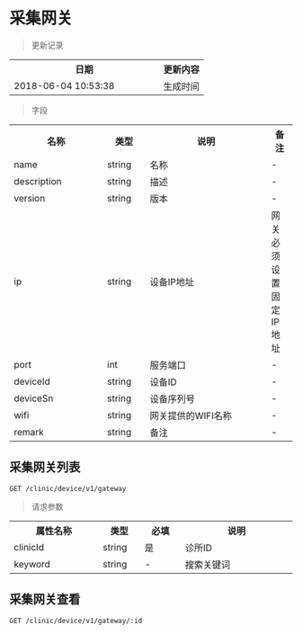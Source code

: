 # 采集网关

> 更新记录

<table>
    <tr>
        <th style="width:250px;">日期</th>
        <th>更新内容</th>
    </tr>
    <tr>
        <td>2018-06-04 10:53:38</td>
        <td>生成时间</td>
    </tr>
</table>

> 字段

<table>
    <tr>
        <th style="width:150px;">名称</th>
        <th style="width:60px;">类型</th>
        <th style="width:200px;">说明</th>
        <th>备注</th>
    </tr>
    <tr>
        <td>name</td>
        <td>string</td>
        <td>名称</td>
        <td>-</td>
    </tr>
    <tr>
        <td>description</td>
        <td>string</td>
        <td>描述</td>
        <td>-</td>
    </tr>
    <tr>
        <td>version</td>
        <td>string</td>
        <td>版本</td>
        <td>-</td>
    </tr>
    <tr>
        <td>ip</td>
        <td>string</td>
        <td>设备IP地址</td>
        <td>网关必须设置固定IP地址</td>
    </tr>
    <tr>
        <td>port</td>
        <td>int</td>
        <td>服务端口</td>
        <td>-</td>
    </tr>
    <tr>
        <td>deviceId</td>
        <td>string</td>
        <td>设备ID</td>
        <td>-</td>
    </tr>
    <tr>
        <td>deviceSn</td>
        <td>string</td>
        <td>设备序列号</td>
        <td>-</td>
    </tr>
    <tr>
        <td>wifi</td>
        <td>string</td>
        <td>网关提供的WIFI名称</td>
        <td>-</td>
    </tr>
    <tr>
        <td>remark</td>
        <td>string</td>
        <td>备注</td>
        <td>-</td>
    </tr>
</table>

## 采集网关列表

```
GET /clinic/device/v1/gateway
```
> 请求参数

<table>
    <tr>
        <th style="width:150px;">属性名称</th>
        <th style="width:60px;">类型</th>
        <th style="width:60px;">必填</th>
        <th style="width:200px;">说明</th>
    </tr>
    <tr>
        <td>clinicId</td>
        <td>string</td>
        <td>是</td>
        <td>诊所ID</td>
    </tr>    
    <tr>
        <td>keyword</td>
        <td>string</td>
        <td>-</td>
        <td>搜索关键词</td>
    </tr>
</table>

## 采集网关查看

```
GET /clinic/device/v1/gateway/:id
```